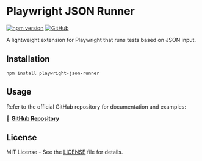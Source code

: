 # Playwright JSON Runner

[![npm version](https://img.shields.io/npm/v/playwright-json-runner.svg)](https://www.npmjs.com/package/playwright-json-runner)
[![GitHub](https://img.shields.io/badge/source-GitHub-blue?logo=github)](https://github.com/acostmig/json-test-runner)

A lightweight extension for Playwright that runs tests based on JSON input.

## Installation

```
npm install playwright-json-runner
```

## Usage

Refer to the official GitHub repository for documentation and examples:

🔗 **[GitHub Repository](https://github.com/acostmig/json-test-runner)**

## License

MIT License - See the [LICENSE](https://github.com/acostmig/json-test-runner/blob/main/LICENSE) file for details.
